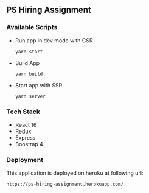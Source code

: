 ## PS Hiring Assignment

### Available Scripts

-   Run app in dev mode with CSR

    `yarn start`

-  Build App

    `yarn build`
   
-  Start app with SSR 

    `yarn server`



### Tech Stack

-   React 16 
-   Redux
-   Express
-   Boostrap 4


### Deployment
    
This application is deployed on heroku at following url:

`https://ps-hiring-assignment.herokuapp.com/`
 